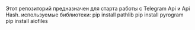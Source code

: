 Этот репозиторий предназначен для старта работы с Telegram Api и Api Hash. 
используемые библиотеки:
  pip install pathlib 
  pip install pyrogram 
  pip install aiofiles 
